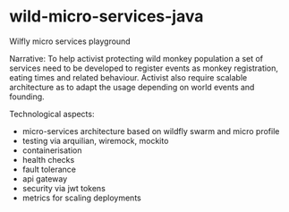 # wild-micro-services-java
Wilfly micro services playground

Narrative:
   To help activist protecting wild monkey population a set of services need to be developed
to register events as monkey registration, eating times and related behaviour.
   Activist also require scalable architecture as to adapt the usage depending on world events and
founding.



Technological aspects:
   - micro-services architecture based on wildfly swarm and micro profile
   - testing via arquilian, wiremock, mockito
   - containerisation
   - health checks
   - fault tolerance
   - api gateway
   - security via jwt tokens
   - metrics for scaling deployments